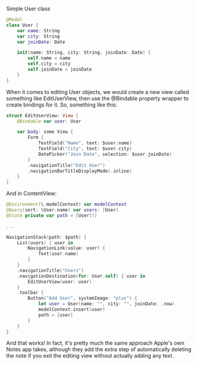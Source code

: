 Simple User class
```swift
@Model
class User {
    var name: String
    var city: String
    var joinDate: Date

    init(name: String, city: String, joinDate: Date) {
        self.name = name
        self.city = city
        self.joinDate = joinDate
    }
}
```

When it comes to editing User objects, we would create a new view called something like EditUserView, then use the @Bindable property wrapper to create bindings for it. So, something like this:
```swift
struct EditUserView: View {
    @Bindable var user: User

    var body: some View {
        Form {
            TextField("Name", text: $user.name)
            TextField("City", text: $user.city)
            DatePicker("Join Date", selection: $user.joinDate)
        }
        .navigationTitle("Edit User")
        .navigationBarTitleDisplayMode(.inline)
    }
}
```

And in ContentView:
```swift
@Environment(\.modelContext) var modelContext
@Query(sort: \User.name) var users: [User]
@State private var path = [User]()

...

NavigationStack(path: $path) {
    List(users) { user in
        NavigationLink(value: user) {
            Text(user.name)
        }
    }
    .navigationTitle("Users")
    .navigationDestination(for: User.self) { user in
        EditUserView(user: user)
    }
    .toolbar {
	    Button("Add User", systemImage: "plus") {
	        let user = User(name: "", city: "", joinDate: .now)
	        modelContext.insert(user)
	        path = [user]
	    }
	}
}
```
And that works! In fact, it's pretty much the same approach Apple's own Notes app takes, although they add the extra step of automatically deleting the note if you exit the editing view without actually adding any text.

